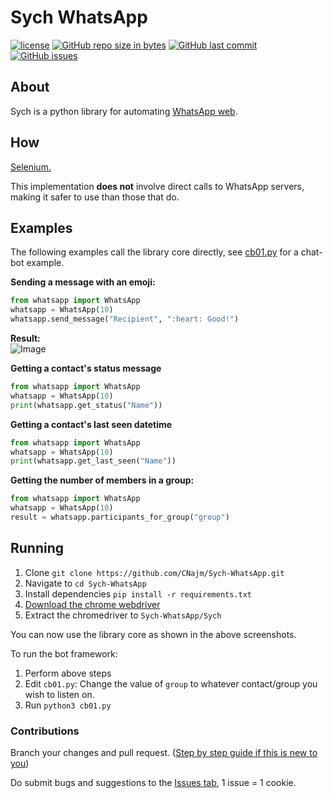 # Sych WhatsApp

[![license](https://img.shields.io/github/license/CNajm/SYCH-WhatsApp.svg)](https://github.com/CNajm/SYCH-WhatsApp/)
[![GitHub repo size in bytes](https://img.shields.io/github/repo-size/CNajm/SYCH-WhatsApp.svg)](https://github.com/CNajm/SYCH-WhatsApp)
[![GitHub last commit](https://img.shields.io/github/last-commit/CNajm/SYCH-WhatsApp.svg)](https://github.com/CNajm/SYCH-WhatsApp/)
[![GitHub issues](https://img.shields.io/github/issues/CNajm/SYCH-WhatsApp.svg)](https://github.com/CNajm/SYCH-WhatsApp/)

## About
Sych is a python library for automating [WhatsApp web](https://www.whatsapp.com).

## How
[Selenium.](http://www.seleniumhq.org)

This implementation **does not** involve direct calls to WhatsApp servers, making it safer to use than those that do.

## Examples
The following examples call the library core directly, see [cb01.py](https://github.com/CNajm/Sych-WhatsApp/blob/023b99fc5539428a4b7130d6061baeeb8dd2aed3/Sych/cb01.py#L61) for a chat-bot example.

**Sending a message with an emoji:**

```python
from whatsapp import WhatsApp
whatsapp = WhatsApp(10)
whatsapp.send_message("Recipient", ":heart: Good!")  
```
**Result:** <br>
![Image](https://raw.githubusercontent.com/CNajm/SYCH-WhatsApp/master/Screenshot%20(747).png)

**Getting a contact's status message**

```python
from whatsapp import WhatsApp
whatsapp = WhatsApp(10)
print(whatsapp.get_status("Name"))
```

**Getting a contact's last seen datetime**

```python
from whatsapp import WhatsApp
whatsapp = WhatsApp(10)
print(whatsapp.get_last_seen("Name"))
```

**Getting the number of members in a group:**

```python
from whatsapp import WhatsApp
whatsapp = WhatsApp(10)
result = whatsapp.participants_for_group("group")
```

## Running
1. Clone `git clone https://github.com/CNajm/Sych-WhatsApp.git`
2. Navigate to `cd Sych-WhatsApp`
3. Install dependencies `pip install -r requirements.txt`
4. [Download the chrome webdriver](https://sites.google.com/a/chromium.org/chromedriver/)
5. Extract the chromedriver to `Sych-WhatsApp/Sych`

You can now use the library core as shown in the above screenshots.

To run the bot framework:
1. Perform above steps
2. Edit `cb01.py`: Change the value of `group` to whatever contact/group you wish to listen on.
3. Run `python3 cb01.py`

### Contributions
Branch your changes and pull request.
([Step by step guide if this is new to you](https://akrabat.com/the-beginners-guide-to-contributing-to-a-github-project/))

Do submit bugs and suggestions to the [Issues tab](https://github.com/CNajm/Sych-WhatsApp/issues), 1 issue = 1 cookie.
